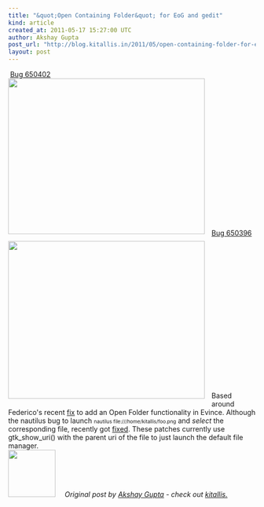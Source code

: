 ```yaml
---
title: "&quot;Open Containing Folder&quot; for EoG and gedit"
kind: article
created_at: 2011-05-17 15:27:00 UTC
author: Akshay Gupta
post_url: "http://blog.kitallis.in/2011/05/open-containing-folder-for-eog-and.html"
layout: post
---
```

<div dir="ltr" style="text-align: left;" trbidi="on">&nbsp;<a href="https://bugzilla.gnome.org/show_bug.cgi?id=650402">Bug 650402</a><br /><div class="separator" style="clear: both; text-align: center;"><a href="http://3.bp.blogspot.com/-jutmW0vezgs/TdJ7l_7a8zI/AAAAAAAAAGQ/NsrA6F7CAQE/s1600/Screenshot-wallpaper-684085.jpg.png" imageanchor="1" style="clear: left; float: left; margin-bottom: 1em; margin-right: 1em;"><img border="0" height="317" src="http://3.bp.blogspot.com/-jutmW0vezgs/TdJ7l_7a8zI/AAAAAAAAAGQ/NsrA6F7CAQE/s400/Screenshot-wallpaper-684085.jpg.png" width="400" /></a></div><br /><br /><br /><br /><br /><br /><br /><br /><br /><br /><br /><br /><br /><br /><br /><br /><br /><br /><a href="https://bugzilla.gnome.org/show_bug.cgi?id=650396">Bug 650396</a><br /><div class="separator" style="clear: both; text-align: center;"><a href="http://3.bp.blogspot.com/-8xUu8zyJYCU/TdJ7n8fklyI/AAAAAAAAAGU/cZeGztg7nvY/s1600/Screenshot-Unsaved+Document+4+-+gedit.png" imageanchor="1" style="clear: left; float: left; margin-bottom: 1em; margin-right: 1em;"><img border="0" height="321" src="http://3.bp.blogspot.com/-8xUu8zyJYCU/TdJ7n8fklyI/AAAAAAAAAGU/cZeGztg7nvY/s400/Screenshot-Unsaved+Document+4+-+gedit.png" width="400" /></a></div><br /><br /><br /><br /><br /><br /><br /><br /><br /><br /><br /><br /><br /><br /><br /><br /><br /><br />Based around Federico's recent <a href="http://people.gnome.org/%7Efederico/news-2010-08.html#evince-open-folder">fix</a> to add an Open Folder functionality in Evince. Although the nautilus bug to launch <span style="font-size: x-small;">nautilus file:///home/kitallis/foo.png</span> and <i>select</i> the corresponding file, recently got <a href="http://git.gnome.org/browse/nautilus/commit/?id=a96761350ad422ec084c12f649562f9a2a83963d">fixed</a>. These patches currently use gtk_show_uri() with the parent uri of the file to just launch the default file manager. </div>
<div class="author">
  <img src="http://nilenso.com/images/people/kitallis.webp" style="width: 96px; height: 96;">
  <span style=" padding: 32px 15px;">
    <i>Original post by <a href="http://twitter.com/kitallis">Akshay Gupta</a> - check out <a href="http://blog.kitallis.in/">kitallis.</a></i>
  </span>
</div>
